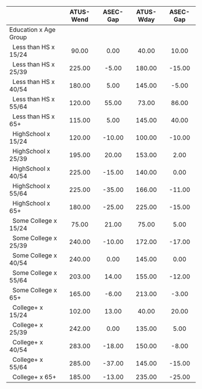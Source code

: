 
|                      |    ATUS-Wend |     ASEC-Gap |    ATUS-Wday |     ASEC-Gap |
| -------------------- | :----------: | :----------: | :----------: | :----------: |
| Education x Age Group |              |              |              |              |
| &nbsp;&nbsp;Less than HS x 15/24 |        90.00 |         0.00 |        40.00 |        10.00 |
| &nbsp;&nbsp;Less than HS x 25/39 |       225.00 |        -5.00 |       180.00 |       -15.00 |
| &nbsp;&nbsp;Less than HS x 40/54 |       180.00 |         5.00 |       145.00 |        -5.00 |
| &nbsp;&nbsp;Less than HS x 55/64 |       120.00 |        55.00 |        73.00 |        86.00 |
| &nbsp;&nbsp;Less than HS x 65+ |       115.00 |         5.00 |       145.00 |        40.00 |
| &nbsp;&nbsp;HighSchool x 15/24 |       120.00 |       -10.00 |       100.00 |       -10.00 |
| &nbsp;&nbsp;HighSchool x 25/39 |       195.00 |        20.00 |       153.00 |         2.00 |
| &nbsp;&nbsp;HighSchool x 40/54 |       225.00 |       -15.00 |       140.00 |         0.00 |
| &nbsp;&nbsp;HighSchool x 55/64 |       225.00 |       -35.00 |       166.00 |       -11.00 |
| &nbsp;&nbsp;HighSchool x 65+ |       180.00 |       -25.00 |       225.00 |       -15.00 |
| &nbsp;&nbsp;Some College x 15/24 |        75.00 |        21.00 |        75.00 |         5.00 |
| &nbsp;&nbsp;Some College x 25/39 |       240.00 |       -10.00 |       172.00 |       -17.00 |
| &nbsp;&nbsp;Some College x 40/54 |       240.00 |         0.00 |       145.00 |         0.00 |
| &nbsp;&nbsp;Some College x 55/64 |       203.00 |        14.00 |       155.00 |       -12.00 |
| &nbsp;&nbsp;Some College x 65+ |       165.00 |        -6.00 |       213.00 |        -3.00 |
| &nbsp;&nbsp;College+ x 15/24 |       102.00 |        13.00 |        40.00 |        20.00 |
| &nbsp;&nbsp;College+ x 25/39 |       242.00 |         0.00 |       135.00 |         5.00 |
| &nbsp;&nbsp;College+ x 40/54 |       283.00 |       -18.00 |       150.00 |        -8.00 |
| &nbsp;&nbsp;College+ x 55/64 |       285.00 |       -37.00 |       145.00 |       -15.00 |
| &nbsp;&nbsp;College+ x 65+ |       185.00 |       -13.00 |       235.00 |       -25.00 |

